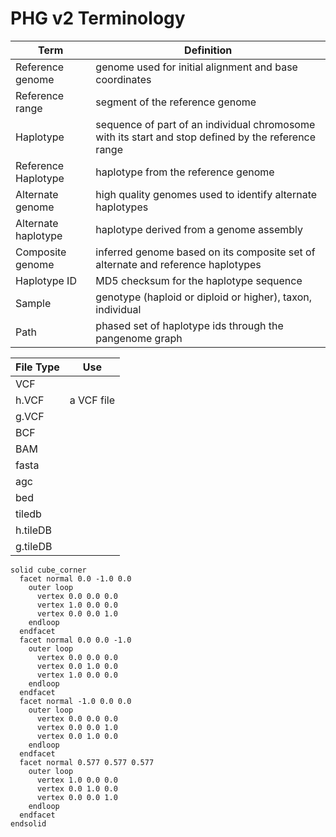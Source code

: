 # PHG v2 Terminology

 Term                | Definition                                                                                          
---------------------|-----------------------------------------------------------------------------------------------------
 Reference genome    | genome used for initial alignment and base coordinates                                              
 Reference range     | segment of the reference genome                                                                     
 Haplotype           | sequence of part of an individual chromosome with its start and stop defined by the reference range 
 Reference Haplotype | haplotype from the reference genome                                                                 
 Alternate genome    | high quality genomes used to identify alternate haplotypes                                          
 Alternate haplotype | haplotype derived from a genome assembly                                                            
 Composite genome    | inferred genome based on its composite set of alternate and reference haplotypes                    
 Haplotype ID        | MD5 checksum for the haplotype sequence                                                             
 Sample              | genotype (haploid or diploid or higher), taxon, individual                                          
 Path                | phased set of haplotype ids through the pangenome graph                                             


 File Type | Use        
-----------|------------
 VCF       |  
 h.VCF     | a VCF file 
 g.VCF     | 
 BCF       | 
 BAM       |
 fasta     | 
 agc       |
 bed       | 
 tiledb    |
 h.tileDB  |
 g.tileDB  |

```stl
solid cube_corner
  facet normal 0.0 -1.0 0.0
    outer loop
      vertex 0.0 0.0 0.0
      vertex 1.0 0.0 0.0
      vertex 0.0 0.0 1.0
    endloop
  endfacet
  facet normal 0.0 0.0 -1.0
    outer loop
      vertex 0.0 0.0 0.0
      vertex 0.0 1.0 0.0
      vertex 1.0 0.0 0.0
    endloop
  endfacet
  facet normal -1.0 0.0 0.0
    outer loop
      vertex 0.0 0.0 0.0
      vertex 0.0 0.0 1.0
      vertex 0.0 1.0 0.0
    endloop
  endfacet
  facet normal 0.577 0.577 0.577
    outer loop
      vertex 1.0 0.0 0.0
      vertex 0.0 1.0 0.0
      vertex 0.0 0.0 1.0
    endloop
  endfacet
endsolid
```